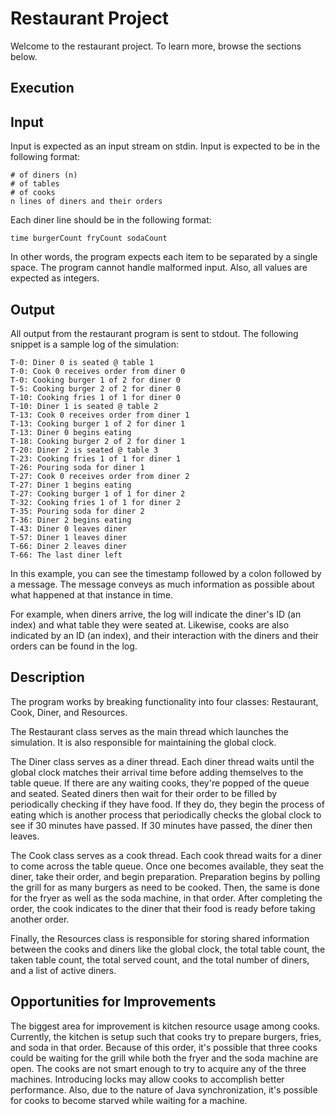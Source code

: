 # Restaurant Project

Welcome to the restaurant project. To learn more, browse the
sections below.

## Execution

## Input

Input is expected as an input stream on stdin. Input is expected
to be in the following format:

```
# of diners (n)
# of tables
# of cooks
n lines of diners and their orders
```

Each diner line should be in the following format:

```
time burgerCount fryCount sodaCount
```

In other words, the program expects each item to be
separated by a single space. The program cannot handle
malformed input. Also, all values are expected as integers.

## Output

All output from the restaurant program is sent to stdout.
The following snippet is a sample log of the simulation:

```
T-0: Diner 0 is seated @ table 1
T-0: Cook 0 receives order from diner 0
T-0: Cooking burger 1 of 2 for diner 0
T-5: Cooking burger 2 of 2 for diner 0
T-10: Cooking fries 1 of 1 for diner 0
T-10: Diner 1 is seated @ table 2
T-13: Cook 0 receives order from diner 1
T-13: Cooking burger 1 of 2 for diner 1
T-13: Diner 0 begins eating
T-18: Cooking burger 2 of 2 for diner 1
T-20: Diner 2 is seated @ table 3
T-23: Cooking fries 1 of 1 for diner 1
T-26: Pouring soda for diner 1
T-27: Cook 0 receives order from diner 2
T-27: Diner 1 begins eating
T-27: Cooking burger 1 of 1 for diner 2
T-32: Cooking fries 1 of 1 for diner 2
T-35: Pouring soda for diner 2
T-36: Diner 2 begins eating
T-43: Diner 0 leaves diner
T-57: Diner 1 leaves diner
T-66: Diner 2 leaves diner
T-66: The last diner left
```

In this example, you can see the timestamp followed by a colon
followed by a message. The message conveys as much information 
as possible about what happened at that instance in time.

For example, when diners arrive, the log will indicate the diner's
ID (an index) and what table they were seated at. Likewise, cooks
are also indicated by an ID (an index), and their interaction with
the diners and their orders can be found in the log.

## Description

The program works by breaking functionality into four classes: Restaurant,
Cook, Diner, and Resources. 

The Restaurant class serves as the main thread which launches the simulation. 
It is also responsible for maintaining the global clock.

The Diner class serves as a diner thread. Each diner thread waits until the
global clock matches their arrival time before adding themselves to the table
queue. If there are any waiting cooks, they're popped of the queue and seated.
Seated diners then wait for their order to be filled by periodically checking
if they have food. If they do, they begin the process of eating which is
another process that periodically checks the global clock to see if 30 minutes
have passed. If 30 minutes have passed, the diner then leaves. 

The Cook class serves as a cook thread. Each cook thread waits for a diner to
come across the table queue. Once one becomes available, they seat the diner,
take their order, and begin preparation. Preparation begins by polling the
grill for as many burgers as need to be cooked. Then, the same is done for 
the fryer as well as the soda machine, in that order. After completing the
order, the cook indicates to the diner that their food is ready before
taking another order.

Finally, the Resources class is responsible for storing shared information
between the cooks and diners like the global clock, the total table count,
the taken table count, the total served count, and the total number of
diners, and a list of active diners.

## Opportunities for Improvements

The biggest area for improvement is kitchen resource usage among cooks.
Currently, the kitchen is setup such that cooks try to prepare burgers, fries,
and soda in that order. Because of this order, it's possible that three cooks 
could be waiting for the grill while both the fryer and the soda machine are 
open. The cooks are not smart enough to try to acquire any of the three machines. 
Introducing locks may allow cooks to accomplish better performance. Also, due 
to the nature of Java synchronization, it's possible for cooks to become starved 
while waiting for a machine. 
